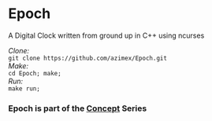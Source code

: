 # Epoch

A Digital Clock written from ground up in C++ using ncurses

_Clone:_  
`git clone https://github.com/azimex/Epoch.git`  
_Make:_  
`cd Epoch; make;`  
_Run:_  
`make run;`

### Epoch is part of the [Concept](https://github.com/azimex/Concept) Series